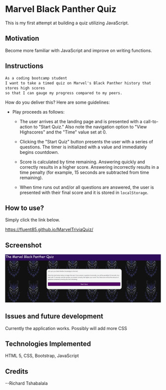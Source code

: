 # Marvel Black Panther Quiz

This is my first attempt at building a quiz utilizing JavaScript.  
 
## Motivation

Become more familiar with JavaScript and improve on writing functions.  

## Instructions

```
As a coding bootcamp student
I want to take a timed quiz on Marvel's Black Panther history that stores high scores
so that I can gauge my progress compared to my peers.
```

How do you deliver this? Here are some guidelines:

* Play proceeds as follows:

  * The user arrives at the landing page and is presented with a call-to-action to "Start Quiz." Also note the navigation option to "View Highscores" and the "Time" value set at 0.

  * Clicking the "Start Quiz" button presents the user with a series of questions. The timer is initialized with a value and immediately begins countdown.

  * Score is calculated by time remaining. Answering quickly and correctly results in a higher score. Answering incorrectly results in a time penalty (for example, 15 seconds are subtracted from time remaining).

  * When time runs out and/or all questions are answered, the user is presented with their final score and it is stored in `localStorage`.



## How to use? 

Simply click the link below.  

https://fluent85.github.io/MarvelTriviaQuiz/

## Screenshot


<img src="assets/images/background.JPG" alt="Black Panther Mask">



## Issues and future development

Currently the application works.  Possibly will add more CSS

## Technologies Implemented

HTML 5, CSS, Bootstrap, JavaScript 



## Credits

--Richard Tshabalala